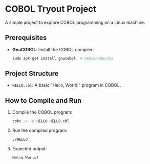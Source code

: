 # COBOL Tryout Project

A simple project to explore COBOL programming on a Linux machine.

## Prerequisites

- **GnuCOBOL**: Install the COBOL compiler:
  ```bash
  sudo apt-get install gnucobol  # Debian/Ubuntu
  ```

## Project Structure

- `HELLO.cbl`: A basic "Hello, World!" program in COBOL.

## How to Compile and Run

1. Compile the COBOL program:
   ```bash
   cobc -x -o HELLO HELLO.cbl
   ```

2. Run the compiled program:
   ```bash
   ./HELLO
   ```

3. Expected output:
   ```
   Hello World!
   ```